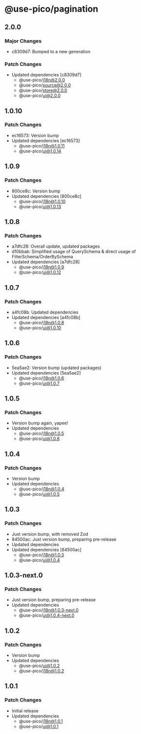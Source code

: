 # @use-pico/pagination

## 2.0.0

### Major Changes

- c8309d7: Bumped to a new generation

### Patch Changes

- Updated dependencies [c8309d7]
  - @use-pico/i18n@2.0.0
  - @use-pico/source@2.0.0
  - @use-pico/store@2.0.0
  - @use-pico/ui@2.0.0

## 1.0.10

### Patch Changes

- ec16573: Version bump
- Updated dependencies [ec16573]
  - @use-pico/i18n@1.0.11
  - @use-pico/ui@1.0.14

## 1.0.9

### Patch Changes

- 800ce8c: Version bump
- Updated dependencies [800ce8c]
  - @use-pico/i18n@1.0.10
  - @use-pico/ui@1.0.13

## 1.0.8

### Patch Changes

- a7dfc28: Overall update, updated packages
- d10bbab: Simplified usage of QuerySchema & direct usage of FilterSchema/OrderBySchema
- Updated dependencies [a7dfc28]
  - @use-pico/i18n@1.0.9
  - @use-pico/ui@1.0.12

## 1.0.7

### Patch Changes

- a4fc08b: Updated dependencies
- Updated dependencies [a4fc08b]
  - @use-pico/i18n@1.0.8
  - @use-pico/ui@1.0.10

## 1.0.6

### Patch Changes

- 5ea5ae2: Version bump (updated packages)
- Updated dependencies [5ea5ae2]
  - @use-pico/i18n@1.0.6
  - @use-pico/ui@1.0.7

## 1.0.5

### Patch Changes

- Version bump again, yapee!
- Updated dependencies
  - @use-pico/i18n@1.0.5
  - @use-pico/ui@1.0.6

## 1.0.4

### Patch Changes

- Version bump
- Updated dependencies
  - @use-pico/i18n@1.0.4
  - @use-pico/ui@1.0.5

## 1.0.3

### Patch Changes

- Just version bump, with removed Zod
- 84500ac: Just version bump, preparing pre-release
- Updated dependencies
- Updated dependencies [84500ac]
  - @use-pico/i18n@1.0.3
  - @use-pico/ui@1.0.4

## 1.0.3-next.0

### Patch Changes

- Just version bump, preparing pre-release
- Updated dependencies
  - @use-pico/i18n@1.0.3-next.0
  - @use-pico/ui@1.0.4-next.0

## 1.0.2

### Patch Changes

- Version bump
- Updated dependencies
  - @use-pico/ui@1.0.2
  - @use-pico/i18n@1.0.2

## 1.0.1

### Patch Changes

- Initial release
- Updated dependencies
  - @use-pico/i18n@1.0.1
  - @use-pico/ui@1.0.1
